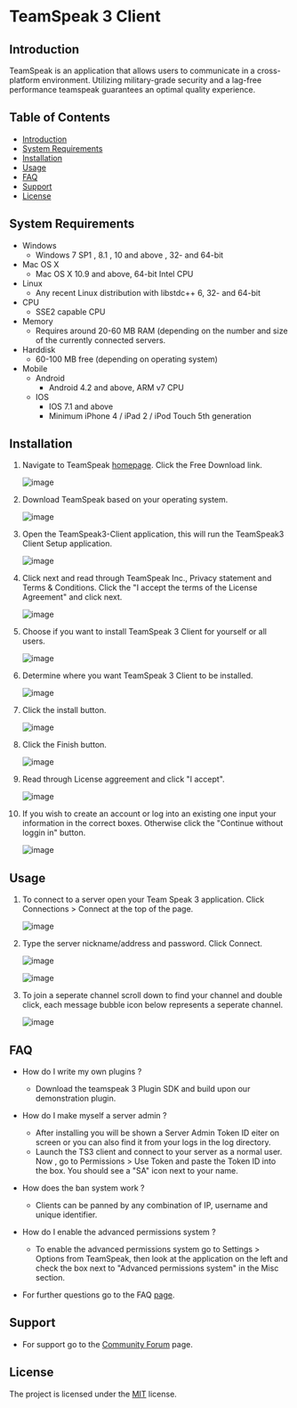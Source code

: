 # TeamSpeak 3 Client


Introduction
------------
TeamSpeak is an application that allows users to communicate in a cross-platform environment.
Utilizing military-grade security and a lag-free performance teamspeak guarantees an optimal quality
experience. 

Table of Contents
------------------
* [Introduction](#introduction)
* [System Requirements](#system-requirements)
* [Installation](#installation)
* [Usage](#usage)
* [FAQ](#faq)
* [Support](#support)
* [License](#license)

System Requirements
-------------
* Windows 
  * Windows 7 SP1 , 8.1 , 10 and above , 32- and 64-bit
* Mac OS X
  * Mac OS X 10.9 and above, 64-bit Intel CPU
* Linux
  * Any recent Linux distribution with libstdc++ 6, 32-
    and 64-bit
* CPU
  * SSE2 capable CPU
* Memory
  * Requires around 20-60 MB RAM (depending on the number
    and size of the currently connected servers.
* Harddisk
  * 60-100 MB free (depending on operating system)
* Mobile
  * Android
    * Android 4.2 and above, ARM v7 CPU
  * IOS
    * IOS 7.1 and above
    * Minimum iPhone 4 / iPad 2 / iPod Touch 5th 
      generation

Installation
------------
1. Navigate to TeamSpeak [homepage](https://www.teamspeak.com/en/).
   Click the Free Download link.  

   ![image](https://user-images.githubusercontent.com/76662555/114241044-8a368c80-9956-11eb-87d7-dba9422a2528.png)

2. Download TeamSpeak based on your operating system.

   ![image](https://user-images.githubusercontent.com/76662555/114241497-38423680-9957-11eb-8fa6-aeae912b14d1.png)

3. Open the TeamSpeak3-Client application, this will 
   run the TeamSpeak3 Client Setup application.
   
   ![image](https://user-images.githubusercontent.com/76662555/114243746-22cf0b80-995b-11eb-9f59-9846606e57d4.png)



4. Click next and read through TeamSpeak Inc., Privacy
   statement and Terms & Conditions. Click the "I accept 
   the terms of the License Agreement" and click next.
   
   ![image](https://user-images.githubusercontent.com/76662555/114241762-b7d00580-9957-11eb-81e6-df75c2eeb455.png)

   
   
5. Choose if you want to install TeamSpeak 3 Client for 
   yourself or all users.


   ![image](https://user-images.githubusercontent.com/76662555/114241780-c1596d80-9957-11eb-933e-3d907143d2bc.png)


6. Determine where you want TeamSpeak 3 Client to be 
   installed.
   
   ![image](https://user-images.githubusercontent.com/76662555/114241900-f665c000-9957-11eb-91dc-63cc523e992a.png)

7. Click the install button.

   ![image](https://user-images.githubusercontent.com/76662555/114241882-ee0d8500-9957-11eb-8221-2a3d607f0c20.png)

8. Click the Finish button.

   ![image](https://user-images.githubusercontent.com/76662555/114241846-df26d280-9957-11eb-9bd7-69b5be1c8791.png)


9. Read through License aggreement and click "I accept".

   ![image](https://user-images.githubusercontent.com/76662555/114241953-0da4ad80-9958-11eb-8061-3ab8f703d00c.png)


10. If you wish to create an account or log into an existing
    one input your information in the correct boxes. Otherwise
    click the "Continue without loggin in" button.
    
    ![image](https://user-images.githubusercontent.com/76662555/114242040-3331b700-9958-11eb-972f-b49227609f9c.png)

    
    


Usage
-----
1. To connect to a server open your Team Speak 3 application. Click 
   Connections > Connect at the top of the page.
   
   ![image](https://user-images.githubusercontent.com/76662555/114242125-62482880-9958-11eb-957d-bfe37bfccd63.png)


2. Type the server nickname/address and password. Click Connect.

   ![image](https://user-images.githubusercontent.com/76662555/114244022-b274ba00-995b-11eb-93a8-de5f9bf220d8.png)

   ![image](https://user-images.githubusercontent.com/76662555/114242217-8572d800-9958-11eb-8ecb-2ad86d715d90.png)


4. To join a seperate channel scroll down to find your channel and double
   click, each message bubble icon below represents a seperate channel. 
   
   ![image](https://user-images.githubusercontent.com/76662555/114245617-ce2d8f80-995e-11eb-9b3b-818963761dee.png)

FAQ
----
* How do I write my own plugins ?
  * Download the teamspeak 3 Plugin SDK and build upon our demonstration plugin. 

* How do I make myself a server admin ? 
  * After installing you will be shown a Server Admin Token ID eiter on screen    or you can also find it from your logs in the log directory. 
  * Launch the TS3 client and connect to your server as a normal user. Now , go to Permissions > Use Token and paste the Token ID into the box. You should see a "SA" icon next to your name.

* How does the ban system work ?
  * Clients can be panned by any combination of IP, username and unique identifier.
* How do I enable the advanced permissions system ?
  * To enable the advanced permissions system go to Settings > Options from TeamSpeak, then look at the application on the left and check the box next to "Advanced permissions system" in the Misc section.
* For further questions go to the FAQ [page](https://support.teamspeak.com/hc/en-us).

Support
-------
* For support go to the [Community Forum](https://forum.teamspeak.com) page.

License
-------
The project is licensed under the [MIT](https://github.com/JacobMazzarese/README.md/blob/main/LICENSE) license.
